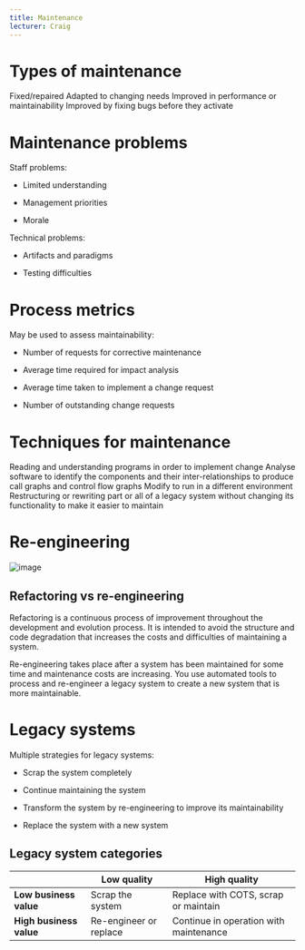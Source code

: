 ```yaml
---
title: Maintenance
lecturer: Craig
---
```


# Types of maintenance

<Definition name="Corrective Maintenance">
Fixed/repaired
</Definition>

<Definition name="Adaptive Maintenance">
Adapted to changing needs
</Definition>

<Definition name="Perfective Maintenance">
Improved in performance or maintainability
</Definition>

<Definition name="Preventive Maintenance">
Improved by fixing bugs before they activate
</Definition>

# Maintenance problems

Staff problems:

-   Limited understanding

-   Management priorities

-   Morale

Technical problems:

-   Artifacts and paradigms

-   Testing difficulties

# Process metrics

May be used to assess maintainability:

-   Number of requests for corrective maintenance

-   Average time required for impact analysis

-   Average time taken to implement a change request

-   Number of outstanding change requests

# Techniques for maintenance

<Definition name="Program Comprehension">
Reading and understanding programs in order to implement change
</Definition>

<Definition name="Reverse Engineering">
Analyse software to identify the components and their inter-relationships to produce call graphs and control flow graphs
</Definition>

<Definition name="Migration">
Modify to run in a different environment
</Definition>

<Definition name="Re-engineering">
Restructuring or rewriting part or all of a legacy system without changing its functionality to make it easier to maintain
</Definition>

# Re-engineering

![image](/img/Year_2/Software_Engineering/Maintenance/re-engineering.webp)

## Refactoring vs re-engineering

Refactoring is a continuous process of improvement throughout the
development and evolution process. It is intended to avoid the structure
and code degradation that increases the costs and difficulties of
maintaining a system.

Re-engineering takes place after a system has been maintained for some
time and maintenance costs are increasing. You use automated tools to
process and re-engineer a legacy system to create a new system that is
more maintainable.

# Legacy systems

Multiple strategies for legacy systems:

-   Scrap the system completely

-   Continue maintaining the system

-   Transform the system by re-engineering to improve its
    maintainability

-   Replace the system with a new system

## Legacy system categories

|                         | Low quality            | High quality                           |
| ----------------------- | ---------------------- | -------------------------------------- |
| **Low business value**  | Scrap the system       | Replace with COTS, scrap or maintain   |
| **High business value** | Re-engineer or replace | Continue in operation with maintenance |
